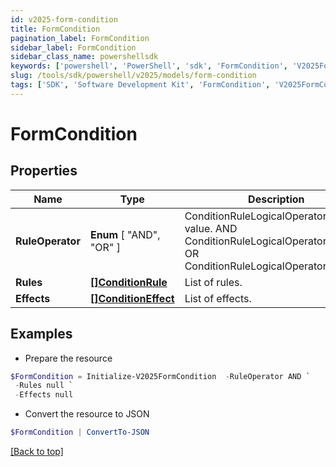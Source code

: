 ```yaml
---
id: v2025-form-condition
title: FormCondition
pagination_label: FormCondition
sidebar_label: FormCondition
sidebar_class_name: powershellsdk
keywords: ['powershell', 'PowerShell', 'sdk', 'FormCondition', 'V2025FormCondition'] 
slug: /tools/sdk/powershell/v2025/models/form-condition
tags: ['SDK', 'Software Development Kit', 'FormCondition', 'V2025FormCondition']
---
```



# FormCondition

## Properties

Name | Type | Description | Notes
------------ | ------------- | ------------- | -------------
**RuleOperator** |  **Enum** [  "AND",    "OR" ] | ConditionRuleLogicalOperatorType value. AND ConditionRuleLogicalOperatorTypeAnd OR ConditionRuleLogicalOperatorTypeOr | [optional] 
**Rules** | [**[]ConditionRule**](condition-rule) | List of rules. | [optional] 
**Effects** | [**[]ConditionEffect**](condition-effect) | List of effects. | [optional] 

## Examples

- Prepare the resource
```powershell
$FormCondition = Initialize-V2025FormCondition  -RuleOperator AND `
 -Rules null `
 -Effects null
```

- Convert the resource to JSON
```powershell
$FormCondition | ConvertTo-JSON
```


[[Back to top]](#) 

